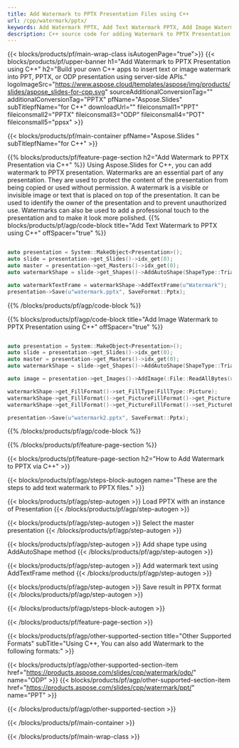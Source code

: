 ```yaml
---
title: Add Watermark to PPTX Presentation Files using C++
url: /cpp/watermark/pptx/
keywords: Add Watermark PPTX, Add Text Watermark PPTX, Add Image Watermark PPTX
description: C++ source code for adding Watermark to PPTX Presentation.
---
```


{{< blocks/products/pf/main-wrap-class isAutogenPage="true">}}
{{< blocks/products/pf/upper-banner h1="Add Watermark to PPTX Presentation using C++" h2="Build your own C++ apps to insert text or image watermark into PPT, PPTX, or ODP presentation using server-side APIs." logoImageSrc="https://www.aspose.cloud/templates/aspose/img/products/slides/aspose_slides-for-cpp.svg" sourceAdditionalConversionTag="" additionalConversionTag="PPTX" pfName="Aspose.Slides" subTitlepfName="for C++" downloadUrl="" fileiconsmall1="PPT" fileiconsmall2="PPTX" fileiconsmall3="ODP" fileiconsmall4="POT" fileiconsmall5="ppsx" >}}

{{< blocks/products/pf/main-container pfName="Aspose.Slides " subTitlepfName="for C++" >}}

{{% blocks/products/pf/feature-page-section  h2="Add Watermark to PPTX Presentation via C++" %}}
Using Aspose.Slides for C++, you can add watermark to PPTX presentation. Watermarks are an essential part of any presentation. They are used to protect the content of the presentation from being copied or used without permission. A watermark is a visible or invisible image or text that is placed on top of the presentation. It can be used to identify the owner of the presentation and to prevent unauthorized use. Watermarks can also be used to add a professional touch to the presentation and to make it look more polished. 
{{% blocks/products/pf/agp/code-block title="Add Text Watermark to PPTX using C++" offSpacer="true" %}}

```cpp

auto presentation = System::MakeObject<Presentation>();
auto slide = presentation->get_Slides()->idx_get(0);
auto master = presentation->get_Masters()->idx_get(0);
auto watermarkShape = slide->get_Shapes()->AddAutoShape(ShapeType::Triangle, 0.0f, 0.0f, 0.0f, 0.0f);

auto watermarkTextFrame = watermarkShape->AddTextFrame(u"Watermark");
presentation->Save(u"watermark.pptx", SaveFormat::Pptx);
```

{{% /blocks/products/pf/agp/code-block %}}

{{% blocks/products/pf/agp/code-block title="Add Image Watermark to PPTX Presentation using C++" offSpacer="true" %}}

```cpp

auto presentation = System::MakeObject<Presentation>();
auto slide = presentation->get_Slides()->idx_get(0);
auto master = presentation->get_Masters()->idx_get(0);
auto watermarkShape = slide->get_Shapes()->AddAutoShape(ShapeType::Triangle, 0.0f, 0.0f, 0.0f, 0.0f);

auto image = presentation->get_Images()->AddImage(:File::ReadAllBytes(u"watermark.png"));

watermarkShape->get_FillFormat()->set_FillType(FillType::Picture);
watermarkShape->get_FillFormat()->get_PictureFillFormat()->get_Picture()->set_Image(image);
watermarkShape->get_FillFormat()->get_PictureFillFormat()->set_PictureFillMode(PictureFillMode::Stretch);

presentation->Save(u"watermark2.pptx", SaveFormat::Pptx);
```

{{% /blocks/products/pf/agp/code-block %}}

{{% /blocks/products/pf/feature-page-section %}}

{{< blocks/products/pf/feature-page-section  h2="How to Add Watermark to PPTX via C++" >}}

{{< blocks/products/pf/agp/steps-block-autogen name="These are the steps to add text watermark to PPTX files." >}}

{{< blocks/products/pf/agp/step-autogen >}}
Load PPTX with an instance of Presentation
{{< /blocks/products/pf/agp/step-autogen >}}

{{< blocks/products/pf/agp/step-autogen >}}
Select the master presentation
{{< /blocks/products/pf/agp/step-autogen >}}

{{< blocks/products/pf/agp/step-autogen >}}
Add shape type using AddAutoShape method
{{< /blocks/products/pf/agp/step-autogen >}}

{{< blocks/products/pf/agp/step-autogen >}}
Add watermark text using AddTextFrame method
{{< /blocks/products/pf/agp/step-autogen >}}

{{< blocks/products/pf/agp/step-autogen >}}
Save result in PPTX format
{{< /blocks/products/pf/agp/step-autogen >}}

{{< /blocks/products/pf/agp/steps-block-autogen >}}

{{< /blocks/products/pf/feature-page-section >}}

{{< blocks/products/pf/agp/other-supported-section title="Other Supported Formats" subTitle="Using C++, You can also add Watermark to the following formats:" >}}

{{< blocks/products/pf/agp/other-supported-section-item href="https://products.aspose.com/slides/cpp/watermark/odp/" name="ODP" >}}
{{< blocks/products/pf/agp/other-supported-section-item href="https://products.aspose.com/slides/cpp/watermark/ppt/" name="PPT" >}}


{{< /blocks/products/pf/agp/other-supported-section >}}

{{< /blocks/products/pf/main-container >}}
    
{{< /blocks/products/pf/main-wrap-class >}}